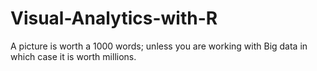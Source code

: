# Visual-Analytics-with-R
A picture is worth a 1000 words; unless you are working with Big data in which case it is worth millions.

